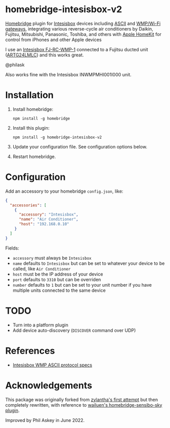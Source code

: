 # homebridge-intesisbox-v2

[Homebridge](https://github.com/nfarina/homebridge) plugin for [Intesisbox](https://www.intesisbox.com) devices including [ASCII](https://www.intesisbox.com/en/ascii/gateways/) and [WMP/Wi-Fi gateways](https://www.intesisbox.com/en/wifi/gateways/), integrating various reverse-cycle air conditioners by Daikin, Fujitsu, Mitsubishi, Panasonic, Toshiba, and others with [Apple HomeKit](https://developer.apple.com/homekit/) for control from iPhones and other Apple devices

I use an [Intesisbox FJ-RC-WMP-1](https://www.intesisbox.com/en/fujitsu-ascii-wifi-vrf-fj-rc-wmp-1/gateway/) connected to a Fujitsu ducted unit ([ARTG24LMLC](https://www.fujitsugeneral.com.au/product/artg24lmlc---7.1kw(c)-8.0kw(h))) and this works great.

@philask

Also works fine with the Intesisbox INWMPMHI001I000 unit.

# Installation

1. Install homebridge:
   ```
   npm install -g homebridge
   ```

2. Install this plugin:
   ```
   npm install -g homebridge-intesisbox-v2
   ```

3. Update your configuration file. See configuration options below.

4. Restart homebridge.

# Configuration

Add an accessory to your homebridge `config.json`, like:

```json
{
  "accessories": [
    {
      "accessory": "Intesisbox",
      "name": "Air Conditioner",
      "host": "192.168.0.10"
    }
  ]
}
```

Fields:

- `accessory` must always be `Intesisbox`
- `name` defaults to `Intesisbox` but can be set to whatever your device to be called, like `Air Conditioner`
- `host` must be the IP address of your device
- `port` defaults to `3310` but can be overriden
- `number` defaults to `1` but can be set to your unit number if you have multiple units connected to the same device

# TODO

- Turn into a platform plugin
- Add device auto-discovery (`DISCOVER` command over UDP)

# References

- [Intesisbox WMP ASCII protocol specs](https://www.intesisbox.com/intesis/product/media/intesisbox_wmp_protocol_specs_en.pdf?v=2.2)

# Acknowledgements

This package was originally forked from [zylantha's first attempt](https://github.com/zylantha/homebridge-intesisbox) but then completely rewritten, with reference to [wailuen's homebridge-sensibo-sky plugin](https://github.com/wailuen/homebridge-sensibo-sky).

Improved by Phil Askey in June 2022.
